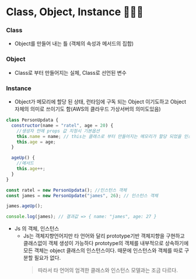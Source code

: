# Class, Object, Instance 🧑🏻‍💻

### Class

- Object를 만들어 내는 틀 (객체의 속성과 메서드의 집합)

### Object

- Class로 부터 만들어지는 실체, Class로 선언된 변수

### Instance

- Object가 메모리에 할당 된 상태, 런타임에 구독 되는 Object 이기도하고 Object 자체의 의미로 쓰이기도 함(AWS의 클라우드 가상서버의 의미도있음)

```javascript
class PersonUpdata {
  constructor(name = "ratel", age = 20) {
    //생성자 안에 props 값 지정시 기본옵션
    this.name = name; // this는 클래스로 부터 만들어지는 메모리가 할당 되었을 인스턴스를 가리킴 아래에 예시에서는 james를 가리켜서 james.name 등이 가능함.
    this.age = age;
  }

  ageUp() {
    //메서드
    this.age++;
  }
}

const ratel = new PersonUpdata(); //인스턴스 객체
const james = new PersonUpdate("james", 26); // 인스턴스 객체

james.ageUp();

console.log(james); // 결과값 => { name: "james", age: 27 }
```

- Js 의 객체, 인스턴스
  - Js는 객체지향언어지만 타 언어와 달리 prototype기반 객체지향을 구현하고 클래스없이 객체 생성이 가능하다 prototype의 객체를 내부적으로 상속하기에 모든 객체는 object 클래스의 인스턴스이다. 때문에 인스턴스와 객체를 따로 구분할 필요가 없다.
    > 따라서 타 언어의 엄격한 클래스와 인스턴스 모델과는 조금 다르다.
